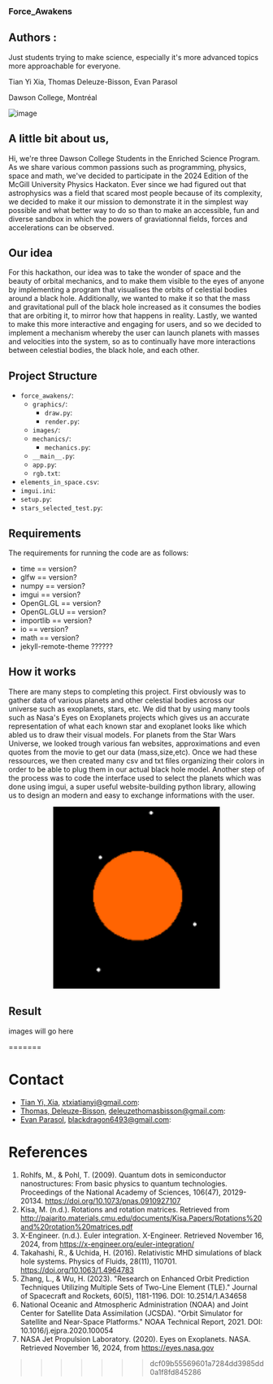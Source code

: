 ### Force_Awakens


## Authors : 

Just students trying to make science, especially it's more advanced topics more approachable for everyone.

Tian Yi Xia, Thomas Deleuze-Bisson, Evan Parasol

Dawson College, Montréal

![image](https://github.com/user-attachments/assets/3cb84f17-91aa-46a1-8e5e-d2c0823da192)


## A little bit about us,

Hi, we're three Dawson College Students in the Enriched Science Program. As we share various common passions such as programming, physics, space and math, we've decided to participate in the 2024 Edition of the McGill University Physics Hackaton. Ever since we had figured out that astrophysics was a field that scared most people because of its complexity, we decided to make it our mission to demonstrate it in the simplest way possible and what better way to do so than to make an accessible, fun and diverse sandbox in which the powers of graviationnal fields, forces and accelerations can be observed.

## Our idea

For this hackathon, our idea was to take the wonder of space and the beauty of orbital mechanics, and to make them visible to the eyes of anyone by implementing a program that visualises the orbits of celestial bodies around a black hole. Additionally, we wanted to make it so that the mass and gravitational pull of the black hole increased as it consumes the bodies that are orbiting it, to mirror how that happens in reality. Lastly, we wanted to make this more interactive and engaging for users, and so we decided to implement a mechanism whereby the user can launch planets with masses and velocities into the system, so as to continually have more interactions between celestial bodies, the black hole, and each other.

## Project Structure

- `force_awakens/`:
    - `graphics/`:
        - `draw.py`:
        - `render.py`:
    - `images/`:
    - `mechanics/`:
        - `mechanics.py`:
    - `__main__.py`:
    - `app.py`:
    - `rgb.txt`:
- `elements_in_space.csv`:
- `imgui.ini`:
- `setup.py`:
- `stars_selected_test.py`:

## Requirements

The requirements for running the code are as follows:
- time == version?
- glfw == version?
- numpy == version?
- imgui == version?
- OpenGL.GL == version?
- OpenGL.GLU == version?
- importlib == version?
- io == version?
- math == version?
- jekyll-remote-theme ??????

## How it works

There are many steps to completing this project. First obviously was to gather data of various planets and other celestial bodies across our universe such as exoplanets, stars, etc. We did that by using many tools such as Nasa's Eyes on Exoplanets projects which gives us an accurate representation of what each known star and exoplanet looks like which abled us to draw their visual models. For planets from the Star Wars Universe, we looked trough various fan websites, approximations and even quotes from the movie to get our data (mass,size,etc). Once we had these ressources, we then created many csv and txt files organizing their colors in order to be able to plug them in our actual black hole model. Another step of the process was to code the interface used to select the planets which was done using imgui, a super useful website-building python library, allowing us to design an modern and easy to exchange informations with the user.

<p align="center">
  <img src="./force_awakens/images/orange-red.png" alt="figure 1", width="65%"/>
</p>

## Result

images will go here

<!-- # What our projects consist of...

We've designed, as mentionned earlier, a sandbox where it is possible for users to add all sorts of celestial bodies ranging from black holes to various exoplanets, even including a few ones from you favorite shows in order to observe their graviationnal influence over each other in a neutral spatial environment and create an interesting and visual learning experience for the user. We think that such a project makes science more accessible to everyone as sometimes, just a visual representation of something makes us understand a concept so much better.

# How it works

Now let's get into the interesting part; how the project works ! First, lets deconstruct it into a few steps... 1. Exoplanets scouting, gathering of data and accurate representation of celestial bodies, 2. Development of an 3d gravity neutral envrionment to oberve the behavior of planets using OpenGL, 3. Implementation of matrices to evaluate the "planet throwing" feature of our project using linear algebra.

# 1. Data gathering

We started by looking on various NASA websites for exoplanets and information about them, such as mass, radius, and distance from the earth. Then we began researching the various libraries that we would plan to use in the making of our project, such as openGL, glfw, and imgui. Finally, we researched the information that would be needed to simulate gravity between celestial bodies, as well as attempting to figure out methods of properly displaying black holes.

# 2. Creation of the three dimensionnal environment

# 3. Implementation of linear algebra to solve an interesting problem

<<<<<<< HEAD
 -->
=======
# Contact

- [Tian Yi, Xia](https://github.com/ThatAquarel/space), xtxiatianyi@gmail.com: 
- [Thomas, Deleuze-Bisson](https://github.com/Thomas4534), deleuzethomasbisson@gmail.com: 
- [Evan Parasol](https://github.com/TheBookwyrms), blackdragon6493@gmail.com: 


# References

1. Rohlfs, M., & Pohl, T. (2009). Quantum dots in semiconductor nanostructures: From basic physics to quantum technologies. Proceedings of the National Academy of Sciences, 106(47), 20129-20134. https://doi.org/10.1073/pnas.0910927107
2. Kisa, M. (n.d.). Rotations and rotation matrices. Retrieved from http://pajarito.materials.cmu.edu/documents/Kisa.Papers/Rotations%20and%20rotation%20matrices.pdf
3. X-Engineer. (n.d.). Euler integration. X-Engineer. Retrieved November 16, 2024, from https://x-engineer.org/euler-integration/
4. Takahashi, R., & Uchida, H. (2016). Relativistic MHD simulations of black hole systems. Physics of Fluids, 28(11), 110701. https://doi.org/10.1063/1.4964783
5. Zhang, L., & Wu, H. (2023). "Research on Enhanced Orbit Prediction Techniques Utilizing Multiple Sets of Two-Line Element (TLE)." Journal of Spacecraft and Rockets, 60(5), 1181-1196. DOI: 10.2514/1.A34658
6. National Oceanic and Atmospheric Administration (NOAA) and Joint Center for Satellite Data Assimilation (JCSDA). "Orbit Simulator for Satellite and Near-Space Platforms." NOAA Technical Report, 2021. DOI: 10.1016/j.ejpra.2020.100054
7. NASA Jet Propulsion Laboratory. (2020). Eyes on Exoplanets. NASA. Retrieved November 16, 2024, from https://eyes.nasa.gov


>>>>>>> dcf09b55569601a7284dd3985dd0a1f8fd845286
